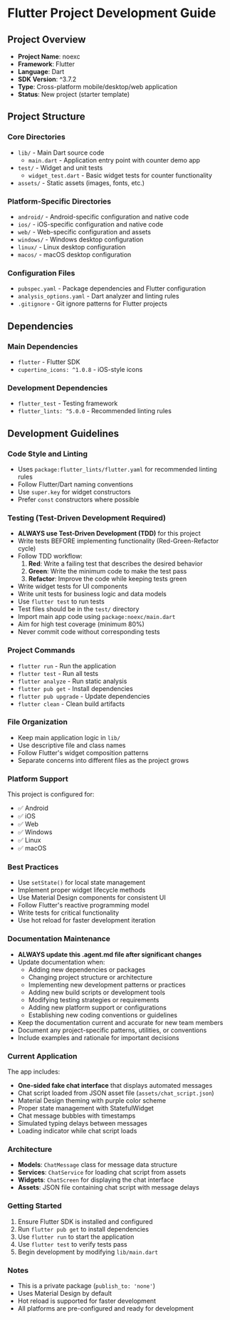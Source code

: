 # Flutter Project Development Guide

## Project Overview

- **Project Name**: noexc
- **Framework**: Flutter
- **Language**: Dart
- **SDK Version**: ^3.7.2
- **Type**: Cross-platform mobile/desktop/web application
- **Status**: New project (starter template)

## Project Structure

### Core Directories
- `lib/` - Main Dart source code
  - `main.dart` - Application entry point with counter demo app
- `test/` - Widget and unit tests
  - `widget_test.dart` - Basic widget tests for counter functionality
- `assets/` - Static assets (images, fonts, etc.)

### Platform-Specific Directories
- `android/` - Android-specific configuration and native code
- `ios/` - iOS-specific configuration and native code  
- `web/` - Web-specific configuration and assets
- `windows/` - Windows desktop configuration
- `linux/` - Linux desktop configuration
- `macos/` - macOS desktop configuration

### Configuration Files
- `pubspec.yaml` - Package dependencies and Flutter configuration
- `analysis_options.yaml` - Dart analyzer and linting rules
- `.gitignore` - Git ignore patterns for Flutter projects

## Dependencies

### Main Dependencies
- `flutter` - Flutter SDK
- `cupertino_icons: ^1.0.8` - iOS-style icons

### Development Dependencies
- `flutter_test` - Testing framework
- `flutter_lints: ^5.0.0` - Recommended linting rules

## Development Guidelines

### Code Style and Linting
- Uses `package:flutter_lints/flutter.yaml` for recommended linting rules
- Follow Flutter/Dart naming conventions
- Use `super.key` for widget constructors
- Prefer `const` constructors where possible

### Testing (Test-Driven Development Required)
- **ALWAYS use Test-Driven Development (TDD)** for this project
- Write tests BEFORE implementing functionality (Red-Green-Refactor cycle)
- Follow TDD workflow:
  1. **Red**: Write a failing test that describes the desired behavior
  2. **Green**: Write the minimum code to make the test pass
  3. **Refactor**: Improve the code while keeping tests green
- Write widget tests for UI components
- Write unit tests for business logic and data models
- Use `flutter test` to run tests
- Test files should be in the `test/` directory
- Import main app code using `package:noexc/main.dart`
- Aim for high test coverage (minimum 80%)
- Never commit code without corresponding tests

### Project Commands
- `flutter run` - Run the application
- `flutter test` - Run all tests
- `flutter analyze` - Run static analysis
- `flutter pub get` - Install dependencies
- `flutter pub upgrade` - Update dependencies
- `flutter clean` - Clean build artifacts

### File Organization
- Keep main application logic in `lib/`
- Use descriptive file and class names
- Follow Flutter's widget composition patterns
- Separate concerns into different files as the project grows

### Platform Support
This project is configured for:
- ✅ Android
- ✅ iOS  
- ✅ Web
- ✅ Windows
- ✅ Linux
- ✅ macOS

### Best Practices
- Use `setState()` for local state management
- Implement proper widget lifecycle methods
- Use Material Design components for consistent UI
- Follow Flutter's reactive programming model
- Write tests for critical functionality
- Use hot reload for faster development iteration

### Documentation Maintenance
- **ALWAYS update this .agent.md file after significant changes**
- Update documentation when:
  - Adding new dependencies or packages
  - Changing project structure or architecture
  - Implementing new development patterns or practices
  - Adding new build scripts or development tools
  - Modifying testing strategies or requirements
  - Adding new platform support or configurations
  - Establishing new coding conventions or guidelines
- Keep the documentation current and accurate for new team members
- Document any project-specific patterns, utilities, or conventions
- Include examples and rationale for important decisions

### Current Application
The app includes:
- **One-sided fake chat interface** that displays automated messages
- Chat script loaded from JSON asset file (`assets/chat_script.json`)
- Material Design theming with purple color scheme
- Proper state management with StatefulWidget
- Chat message bubbles with timestamps
- Simulated typing delays between messages
- Loading indicator while chat script loads

### Architecture
- **Models**: `ChatMessage` class for message data structure
- **Services**: `ChatService` for loading chat script from assets
- **Widgets**: `ChatScreen` for displaying the chat interface
- **Assets**: JSON file containing chat script with message delays

### Getting Started
1. Ensure Flutter SDK is installed and configured
2. Run `flutter pub get` to install dependencies
3. Use `flutter run` to start the application
4. Use `flutter test` to verify tests pass
5. Begin development by modifying `lib/main.dart`

### Notes
- This is a private package (`publish_to: 'none'`)
- Uses Material Design by default
- Hot reload is supported for faster development
- All platforms are pre-configured and ready for development
